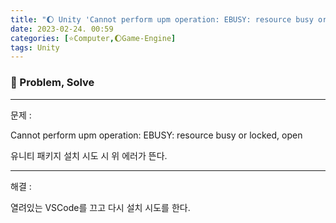 ```yaml
---
title: "🌔 Unity 'Cannot perform upm operation: EBUSY: resource busy or locked, open'"
date: 2023-02-24. 00:59
categories: [⭐Computer,🌔Game-Engine]
tags: Unity
---
```


### 💎 Problem, Solve

---

문제 :  

Cannot perform upm operation: EBUSY: resource busy or locked, open  

유니티 패키지 설치 시도 시 위 에러가 뜬다.  

---

해결 :  

열려있는 VSCode를 끄고 다시 설치 시도를 한다.  
